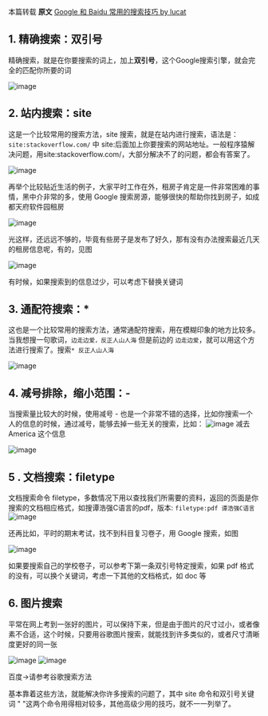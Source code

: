 本篇转载 **原文** [Google 和 Baidu 常用的搜索技巧 by lucat](http://www.lucat.cn/2016/11/09/Google%20%E5%92%8C%20Baidu%20%E5%B8%B8%E7%94%A8%E7%9A%84%E6%90%9C%E7%B4%A2%E6%8A%80%E5%B7%A7/#more)

## 1. 精确搜索：双引号

精确搜索，就是在你要搜索的词上，加上**双引号**，这个Google搜索引擎，就会完全的匹配你所要的词

![image](https://cloud.githubusercontent.com/assets/12554487/20255777/466c0324-aa7a-11e6-8f1e-a797c1ee54d5.png)

## 2. 站内搜索：site

这是一个比较常用的搜索方法，site 搜索，就是在站内进行搜索，语法是：`site:stackoverflow.com/` 中 site:后面加上你要搜索的网站地址。一般程序猿解决问题，用site:stackoverflow.com/，大部分解决不了的问题，都会有答案了。

![image](https://cloud.githubusercontent.com/assets/12554487/20419038/44b21200-ad8e-11e6-9fbb-e008019c5bf5.png)

再举个比较贴近生活的例子，大家平时工作在外，租房子肯定是一件非常困难的事情，黑中介非常的多，使用 Google 搜索房源，能够很快的帮助你找到房子，如成都天府软件园租房

![image](https://cloud.githubusercontent.com/assets/12554487/20419045/5747ecaa-ad8e-11e6-83f0-9a72cd4ccf42.png)

光这样，还远远不够的，毕竟有些房子是发布了好久，那有没有办法搜索最近几天的租房信息呢，有的，见图

![image](https://cloud.githubusercontent.com/assets/12554487/20419051/623550a8-ad8e-11e6-8fe6-55ae4a2f996b.png)

有时候，如果搜索到的信息过少，可以考虑下替换关键词

## 3. 通配符搜索：*

这也是一个比较常用的搜索方法，通常通配符搜索，用在模糊印象的地方比较多。当我想搜一句歌词，`边走边爱，反正人山人海` 但是前边的 `边走边爱`，就可以用这个方法进行搜索了。搜索`* 反正人山人海`

![image](https://cloud.githubusercontent.com/assets/12554487/20419063/8260a260-ad8e-11e6-93e9-a35d5096e225.png)

## 4. 减号排除，缩小范围：-
当搜索量比较大的时候，使用减号 - 也是一个非常不错的选择，比如你搜索一个人的信息的时候，通过减号，能够去掉一些无关的搜索，比如：
![image](https://cloud.githubusercontent.com/assets/12554487/20419074/91b30550-ad8e-11e6-97a6-767856f3793c.png)
减去 America 这个信息

![image](https://cloud.githubusercontent.com/assets/12554487/20419083/9a491a60-ad8e-11e6-9b35-182c3726ddc0.png)

## 5 . 文档搜索：filetype
文档搜索命令 filetype，多数情况下用以查找我们所需要的资料，返回的页面是你搜索的文档相应格式，如搜谭浩强C语言的pdf，版本: `filetype:pdf 谭浩强C语言`
![image](https://cloud.githubusercontent.com/assets/12554487/20419092/aaa2ad9a-ad8e-11e6-8d3e-f654a91dd375.png)

还再比如，平时的期末考试，找不到科目复习卷子，用 Google 搜索，如图

![image](https://cloud.githubusercontent.com/assets/12554487/20419095/b5fe25ac-ad8e-11e6-9d1d-3be22f3098f4.png)

如果要搜索自己的学校卷子，可以参考下第一条双引号特定搜索，如果 pdf 格式的没有，可以换个关键词，考虑一下其他的文档格式，如 doc 等

## 6. 图片搜索

平常在网上考到一张好的图片，可以保持下来，但是由于图片的尺寸过小，或者像素不合适，这个时候，只要用谷歌图片搜索，就能找到许多类似的，或者尺寸清晰度更好的同一张

![image](https://cloud.githubusercontent.com/assets/12554487/20419104/caa6a7ae-ad8e-11e6-8b63-ecb0d4eb498d.png)
![image](https://cloud.githubusercontent.com/assets/12554487/20419108/cf4047fc-ad8e-11e6-94b6-d604ec03ec91.png)

百度->请参考谷歌搜索方法

基本靠着这些方法，就能解决你许多搜索的问题了，其中 site 命令和双引号关键词 " "这两个命令用得相对较多，其他高级少用的技巧，就不一一列举了。

